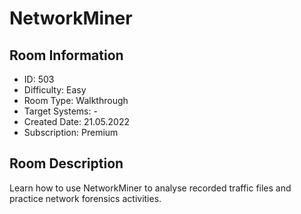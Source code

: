﻿# NetworkMiner

## Room Information
- ID: 503
- Difficulty: Easy
- Room Type: Walkthrough
- Target Systems: -
- Created Date: 21.05.2022
- Subscription: Premium

## Room Description
Learn how to use NetworkMiner to analyse recorded traffic files and practice network forensics activities.
